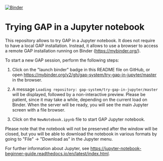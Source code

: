 [![Binder](https://mybinder.org/badge.svg)](https://mybinder.org/v2/gh/gap-system/try-gap-in-jupyter/master)

# Trying GAP in a Jupyter notebook

This repository allows to try GAP in a Jupyter notebook. It does not require to
have a local GAP installation. Instead, it allows to use a browser to access a
remote GAP installation running on Binder (<https://mybinder.org/>).

To start a new GAP session, perform the following steps:

1. Click on the "launch binder" badge in this README file on GitHub, or open
<https://mybinder.org/v2/gh/gap-system/try-gap-in-jupyter/master> in the browser.

2. A message `Loading repository: gap-system/try-gap-in-jupyter/master` will be 
displayed, followed by a non-interactive preview. Please be patient, since it
may take a while, depending on the current load on Binder. When the server
will be ready, you will see the main Jupyter screen with a file browser.

3. Click on the `NewNotebook.ipynb` file to start GAP Jupyter notebook.

Please note that the notebook will not be preserved after the window will
be closed, but you will be able to download the notebook in various formats
by going to "File" -> "Download as" in the Jupyter menu.

For further information about Jupyter, see 
<https://jupyter-notebook-beginner-guide.readthedocs.io/en/latest/index.html>.

